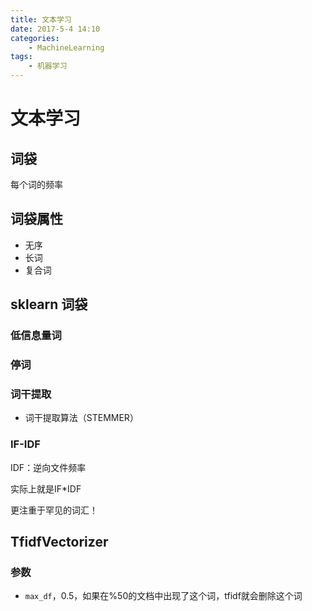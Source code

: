 ```yaml
---
title: 文本学习
date: 2017-5-4 14:10
categories:
	- MachineLearning
tags:
	- 机器学习
---
```



# 文本学习



## 词袋

每个词的频率



## 词袋属性

* 无序
* 长词
* 复合词

## sklearn 词袋

### 低信息量词

### 停词

###  词干提取

* 词干提取算法（STEMMER）

### IF-IDF

IDF：逆向文件频率



实际上就是IF*IDF

更注重于罕见的词汇！

## TfidfVectorizer

### 参数

* `max_df`，0.5，如果在%50的文档中出现了这个词，tfidf就会删除这个词

